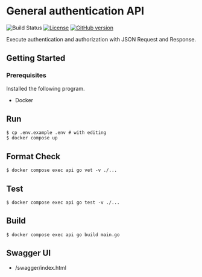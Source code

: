 # General authentication API

![Build Status](https://github.com/gotoeveryone/auth-api/workflows/Build/badge.svg)
[![License](https://img.shields.io/badge/License-BSD%203--Clause-blue.svg)](https://github.com/gotoeveryone/myrecipe/blob/master/LICENSE)
[![GitHub version](https://badge.fury.io/gh/gotoeveryone%2Fauth-api.svg)](https://badge.fury.io/gh/gotoeveryone%2Fauth-api)

Execute authentication and authorization with JSON Request and Response.

## Getting Started

### Prerequisites

Installed the following program.

- Docker

## Run

```
$ cp .env.example .env # with editing
$ docker compose up
```

## Format Check

```
$ docker compose exec api go vet -v ./...
```

## Test

```
$ docker compose exec api go test -v ./...
```

## Build

```
$ docker compose exec api go build main.go
```

## Swagger UI

- /swagger/index.html
